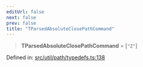 ```yaml
---
editUrl: false
next: false
prev: false
title: "TParsedAbsoluteClosePathCommand"
---
```


> **TParsedAbsoluteClosePathCommand** = \[`"Z"`\]

Defined in: [src/util/path/typedefs.ts:138](https://github.com/fabricjs/fabric.js/blob/9a792f4b7b8031f02ec7ea4ce8c99f810e45cfec/src/util/path/typedefs.ts#L138)
